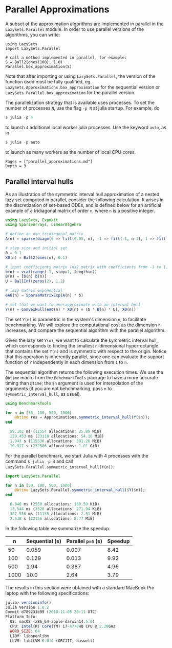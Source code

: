 # Parallel Approximations

A subset of the approximation algorithms are implemented in parallel in the 
`LazySets.Parallel` module. In order to use parallel versions of the algorithms,
you can write:

```@example
using LazySets
import LazySets.Parallel

# call a method implemented in parallel, for example:
S = Ball2(ones(100), 1.0)
Parallel.box_approximation(S)
```

Note that after importing or using `LazySets.Parallel`, the version of the function
used must be fully qualified, eg. `LazySets.Approximations.box_approximation` for the
sequential version or `LazySets.Parallel.box_approximation` for the parallel version.

The parallelization strategy that is available uses processes. To set the number
of processes `N`, use the flag `-p N` at julia startup. For example, do

```julia
$ julia -p 4
```
to launch `4` additional local worker julia processes. Use the keyword `auto`,
as in
```julia
$ julia -p auto
```
to launch as many workers as the number of local CPU cores.


```@contents
Pages = ["parallel_approximations.md"]
Depth = 3
```

## Parallel interval hulls 

As an illustration of the symmetric interval hull approximation of a nested
lazy set computed in parallel, consider the following calculation.
It arises in the discretization of set-based ODEs, and is defined below for an artificial
example of a tridiagonal matrix of order `n`, where `n` is a positive integer.

```julia
using LazySets, Expokit
using SparseArrays, LinearAlgebra

# define an nxn tridiagonal matrix
A(n) = sparse(diagm(0 => fill(0.05, n), -1 => fill(-1, n-1), 1 => fill(-1, n-1)))

# step size and initial set
δ = 0.1
X0(n) = Ball2(ones(n), 0.1)

# input coefficients matrix (nx2 matrix with coefficients from -1 to 1)
b(n) = vcat(range(-1, stop=1, length=n))
B(n) = [b(n) b(n)] 
U = BallInf(zeros(2), 1.2)

# lazy matrix exponential
eAδ(n) = SparseMatrixExp(A(n) * δ)

# set that we want to overapproximate with an interval hull
Y(n) = ConvexHull(eAδ(n) * X0(n) ⊕ (δ * B(n) * U), X0(n))
```

The set `Y(n)` is parametric in the system's dimension `n`, to facilitate
benchmarking. We will explore the computational cost as the dimension `n` increases,
and compare the sequential algorithm with the parallel algorithm.

Given the lazy set `Y(n)`, we want to calculate the symmetric interval hull, which
corresponds to finding the smallest `n`-dimensional hyperrectangle that contains
the set `Y(n)` and is symmetric with respect to the origin. Notice that this operation
is inherently parallel, since one can evaluate the support function of `Y` independently
in each dimension from `1` to `n`.

The sequential algorithm returns the following execution times. We use
the `@btime` macro from the `BenchmarkTools` package to have a more accurate
timing than `@time`; the `$n` argument is used for interpolation of the arguments
(if you are not behchmarking, pass `n` to `symmetric_interval_hull`, as usual).

```julia
using BenchmarkTools

for n in [50, 100, 500, 1000]
    @btime res = Approximations.symmetric_interval_hull(Y($n));
end

  59.103 ms (11554 allocations: 25.89 MiB)
  129.453 ms (23118 allocations: 54.16 MiB)
  1.943 s (115530 allocations: 381.26 MiB)
  10.017 s (232506 allocations: 1.01 GiB)
```

For the parallel benchmark, we start Julia with 4 processes with the command
`$ julia -p 4` and call `LazySets.Parallel.symmetric_interval_hull(Y(n))`. 

```julia
import LazySets.Parallel

for n in [50, 100, 500, 1000]
    @btime LazySets.Parallel.symmetric_interval_hull($Y($n));
end

  6.846 ms (2550 allocations: 160.59 KiB)
  13.544 ms (3528 allocations: 271.94 KiB)
  387.556 ms (11155 allocations: 2.51 MiB)
  2.638 s (22156 allocations: 8.77 MiB)
```

In the following table we summarize the speedup.

|n|Sequential (s)| Parallel `p=4` (s) | Speedup|
|---|----|----|----|
|50| 0.059  | 0.007 | 8.42|
|100| 0.129 | 0.013 | 9.92 |
|500| 1.94  | 0.387 | 4.96|
|1000| 10.0 | 2.64 | 3.79|

The results in this section were obtained with a standard MacBook Pro laptop
with the following specifications:

```julia
julia> versioninfo()
Julia Version 1.0.2
Commit d789231e99 (2018-11-08 20:11 UTC)
Platform Info:
  OS: macOS (x86_64-apple-darwin14.5.0)
  CPU: Intel(R) Core(TM) i7-4770HQ CPU @ 2.20GHz
  WORD_SIZE: 64
  LIBM: libopenlibm
  LLVM: libLLVM-6.0.0 (ORCJIT, haswell)
```

